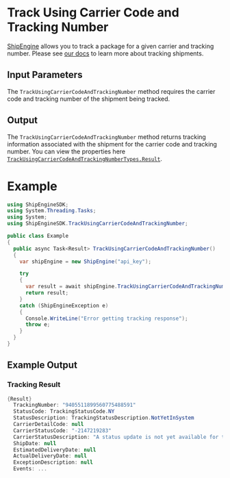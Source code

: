 # Track Using Carrier Code and Tracking Number

[ShipEngine](www.shipengine.com) allows you to track a package for a given carrier and tracking number. Please see [our docs](https://www.shipengine.com/docs/tracking/) to learn more about tracking shipments.

## Input Parameters

The `TrackUsingCarrierCodeAndTrackingNumber` method requires the carrier code and tracking number of the shipment being tracked.

## Output

The `TrackUsingCarrierCodeAndTrackingNumber` method returns tracking information associated with the shipment for the carrier code and tracking number.
You can view the properties here [`TrackUsingCarrierCodeAndTrackingNumberTypes.Result`](https://github.com/ShipEngine/shipengine-dotnet/blob/main/ShipEngine/Models/Dto/TrackUsingCarrierCodeAndTrackingNumber/Result.cs).

# Example

```csharp
using ShipEngineSDK;
using System.Threading.Tasks;
using System;
using ShipEngineSDK.TrackUsingCarrierCodeAndTrackingNumber;

public class Example
{
  public async Task<Result> TrackUsingCarrierCodeAndTrackingNumber()
  {
    var shipEngine = new ShipEngine("api_key");

    try
    {
      var result = await shipEngine.TrackUsingCarrierCodeAndTrackingNumber("9405511899560775488591", "stamps_com");
      return result;
    }
    catch (ShipEngineException e)
    {
      Console.WriteLine("Error getting tracking response");
      throw e;
    }
  }
}
```

## Example Output

### Tracking Result

```csharp
{Result}
  TrackingNumber: "9405511899560775488591"
  StatusCode: TrackingStatusCode.NY
  StatusDescription: TrackingStatusDescription.NotYetInSystem
  CarrierDetailCode: null
  CarrierStatusCode: "-2147219283"
  CarrierStatusDescription: "A status update is not yet available for this tracking number.  More information will become available when USPS receives the tracking information, or when the package is received by USPS."
  ShipDate: null
  EstimatedDeliveryDate: null
  ActualDeliveryDate: null
  ExceptionDescription: null
  Events: ...
```
